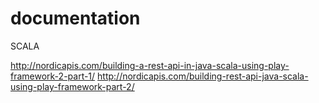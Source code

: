 # documentation

SCALA

http://nordicapis.com/building-a-rest-api-in-java-scala-using-play-framework-2-part-1/
http://nordicapis.com/building-rest-api-java-scala-using-play-framework-part-2/
